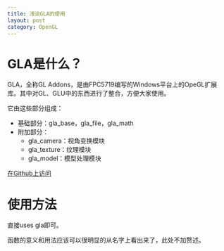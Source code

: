 ```yaml
---
title: 浅谈GLA的使用
layout: post
category: OpenGL
---
```


# GLA是什么？

GLA，全称GL Addons，是由FPC5719编写的Windows平台上的OpeGL扩展库。其中对GL、GLU中的东西进行了整合，方便大家使用。

它由这些部分组成：
- 基础部分：gla_base，gla_file，gla_math
- 附加部分：
	* gla_camera：视角变换模块
	* gla_texture：纹理模块
	* gla_model：模型处理模块

[在Github上访问](https://github.com/FPC5719/GLA)

# 使用方法

直接uses gla即可。

函数的意义和用法应该可以很明显的从名字上看出来了，此处不加赘述。